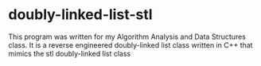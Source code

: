 # doubly-linked-list-stl
This program was written for my Algorithm Analysis and Data Structures class. It is a reverse engineered doubly-linked list class written in C++ that mimics the stl doubly-linked list class
